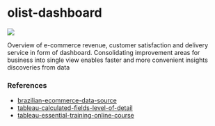 # olist-dashboard
![](https://github.com/ppkgtmm/olist-dashboard/assets/57994731/1269a314-77bf-4179-80d4-c449da69041c)

Overview of e-commerce revenue, customer satisfaction and delivery service in form of dashboard. Consolidating improvement areas for business into single view enables faster and more convenient insights discoveries from data

### References

- [brazilian-ecommerce-data-source](https://www.kaggle.com/datasets/olistbr/brazilian-ecommerce)
- [tableau-calculated-fields-level-of-detail](https://help.tableau.com/current/pro/desktop/en-us/calculations_calculatedfields_lod.htm)
- [tableau-essential-training-online-course](https://www.linkedin.com/learning/tableau-essential-training-22386688)
